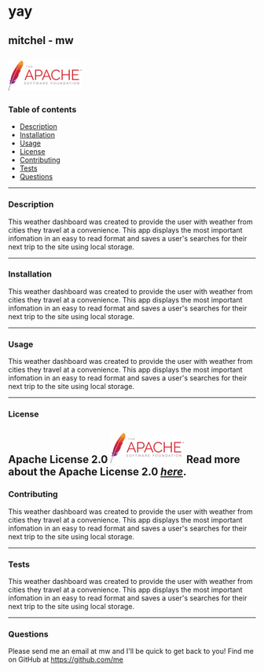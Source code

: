 # yay
## mitchel - mw
![Apache License 2.0 logo](./assets/images/apache.png)
---
### Table of contents
* [Description](#description)
* [Installation](#installation)
* [Usage](#usage)
* [License](#license)
* [Contributing](#contributing)
* [Tests](#tests)
* [Questions](#questions)
---
### Description
This weather dashboard was created to provide the user with weather from cities they travel at a convenience. This app displays the most important infomation in an easy to read format and saves a user's searches for their next trip to the site using local storage.

---
### Installation
This weather dashboard was created to provide the user with weather from cities they travel at a convenience. This app displays the most important infomation in an easy to read format and saves a user's searches for their next trip to the site using local storage.

---
### Usage
This weather dashboard was created to provide the user with weather from cities they travel at a convenience. This app displays the most important infomation in an easy to read format and saves a user's searches for their next trip to the site using local storage.

---
### License
Apache License 2.0
![Apache License 2.0 logo](./assets/images/apache.png)
Read more about the Apache License 2.0 *[here](https://www.apache.org/licenses/LICENSE-2.0)*.
---
### Contributing
This weather dashboard was created to provide the user with weather from cities they travel at a convenience. This app displays the most important infomation in an easy to read format and saves a user's searches for their next trip to the site using local storage.

---
### Tests
This weather dashboard was created to provide the user with weather from cities they travel at a convenience. This app displays the most important infomation in an easy to read format and saves a user's searches for their next trip to the site using local storage.

---
### Questions
Please send me an email at mw and I'll be quick to get back to you! Find me on GitHub at https://github.com/me

